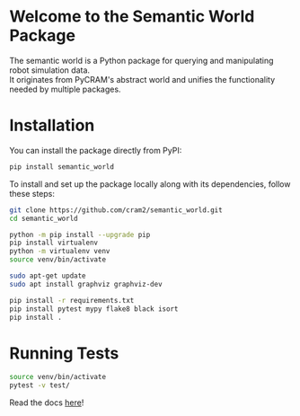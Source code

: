 # Welcome to the Semantic World Package

The semantic world is a Python package for querying and manipulating robot simulation data.  
It originates from PyCRAM's abstract world and unifies the functionality needed by multiple packages.

# Installation


You can install the package directly from PyPI:

```bash
pip install semantic_world
```

To install and set up the package locally along with its dependencies, follow these steps:

```bash
git clone https://github.com/cram2/semantic_world.git
cd semantic_world

python -m pip install --upgrade pip
pip install virtualenv
python -m virtualenv venv
source venv/bin/activate

sudo apt-get update
sudo apt install graphviz graphviz-dev

pip install -r requirements.txt
pip install pytest mypy flake8 black isort
pip install .
```

# Running Tests

```bash
source venv/bin/activate
pytest -v test/
```

Read the docs [here](https://cram2.github.io/semantic_world/intro.html)!
